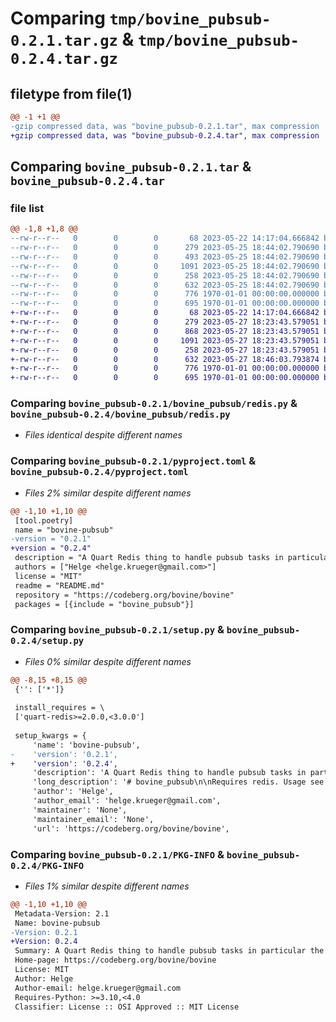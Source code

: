 # Comparing `tmp/bovine_pubsub-0.2.1.tar.gz` & `tmp/bovine_pubsub-0.2.4.tar.gz`

## filetype from file(1)

```diff
@@ -1 +1 @@
-gzip compressed data, was "bovine_pubsub-0.2.1.tar", max compression
+gzip compressed data, was "bovine_pubsub-0.2.4.tar", max compression
```

## Comparing `bovine_pubsub-0.2.1.tar` & `bovine_pubsub-0.2.4.tar`

### file list

```diff
@@ -1,8 +1,8 @@
--rw-r--r--   0        0        0       68 2023-05-22 14:17:04.666842 bovine_pubsub-0.2.1/README.md
--rw-r--r--   0        0        0      279 2023-05-25 18:44:02.790690 bovine_pubsub-0.2.1/bovine_pubsub/__init__.py
--rw-r--r--   0        0        0      493 2023-05-25 18:44:02.790690 bovine_pubsub-0.2.1/bovine_pubsub/queue.py
--rw-r--r--   0        0        0     1091 2023-05-25 18:44:02.790690 bovine_pubsub-0.2.1/bovine_pubsub/redis.py
--rw-r--r--   0        0        0      258 2023-05-25 18:44:02.790690 bovine_pubsub-0.2.1/bovine_pubsub/test_app.py
--rw-r--r--   0        0        0      632 2023-05-25 18:44:02.790690 bovine_pubsub-0.2.1/pyproject.toml
--rw-r--r--   0        0        0      776 1970-01-01 00:00:00.000000 bovine_pubsub-0.2.1/setup.py
--rw-r--r--   0        0        0      695 1970-01-01 00:00:00.000000 bovine_pubsub-0.2.1/PKG-INFO
+-rw-r--r--   0        0        0       68 2023-05-22 14:17:04.666842 bovine_pubsub-0.2.4/README.md
+-rw-r--r--   0        0        0      279 2023-05-27 18:23:43.579051 bovine_pubsub-0.2.4/bovine_pubsub/__init__.py
+-rw-r--r--   0        0        0      868 2023-05-27 18:23:43.579051 bovine_pubsub-0.2.4/bovine_pubsub/queue.py
+-rw-r--r--   0        0        0     1091 2023-05-27 18:23:43.579051 bovine_pubsub-0.2.4/bovine_pubsub/redis.py
+-rw-r--r--   0        0        0      258 2023-05-27 18:23:43.579051 bovine_pubsub-0.2.4/bovine_pubsub/test_app.py
+-rw-r--r--   0        0        0      632 2023-05-27 18:46:03.793874 bovine_pubsub-0.2.4/pyproject.toml
+-rw-r--r--   0        0        0      776 1970-01-01 00:00:00.000000 bovine_pubsub-0.2.4/setup.py
+-rw-r--r--   0        0        0      695 1970-01-01 00:00:00.000000 bovine_pubsub-0.2.4/PKG-INFO
```

### Comparing `bovine_pubsub-0.2.1/bovine_pubsub/redis.py` & `bovine_pubsub-0.2.4/bovine_pubsub/redis.py`

 * *Files identical despite different names*

### Comparing `bovine_pubsub-0.2.1/pyproject.toml` & `bovine_pubsub-0.2.4/pyproject.toml`

 * *Files 2% similar despite different names*

```diff
@@ -1,10 +1,10 @@
 [tool.poetry]
 name = "bovine-pubsub"
-version = "0.2.1"
+version = "0.2.4"
 description = "A Quart Redis thing to handle pubsub tasks in particular the event source"
 authors = ["Helge <helge.krueger@gmail.com>"]
 license = "MIT"
 readme = "README.md"
 repository = "https://codeberg.org/bovine/bovine"
 packages = [{include = "bovine_pubsub"}]
```

### Comparing `bovine_pubsub-0.2.1/setup.py` & `bovine_pubsub-0.2.4/setup.py`

 * *Files 0% similar despite different names*

```diff
@@ -8,15 +8,15 @@
 {'': ['*']}
 
 install_requires = \
 ['quart-redis>=2.0.0,<3.0.0']
 
 setup_kwargs = {
     'name': 'bovine-pubsub',
-    'version': '0.2.1',
+    'version': '0.2.4',
     'description': 'A Quart Redis thing to handle pubsub tasks in particular the event source',
     'long_description': '# bovine_pubsub\n\nRequires redis. Usage see `examples/basic_app.py`.\n',
     'author': 'Helge',
     'author_email': 'helge.krueger@gmail.com',
     'maintainer': 'None',
     'maintainer_email': 'None',
     'url': 'https://codeberg.org/bovine/bovine',
```

### Comparing `bovine_pubsub-0.2.1/PKG-INFO` & `bovine_pubsub-0.2.4/PKG-INFO`

 * *Files 1% similar despite different names*

```diff
@@ -1,10 +1,10 @@
 Metadata-Version: 2.1
 Name: bovine-pubsub
-Version: 0.2.1
+Version: 0.2.4
 Summary: A Quart Redis thing to handle pubsub tasks in particular the event source
 Home-page: https://codeberg.org/bovine/bovine
 License: MIT
 Author: Helge
 Author-email: helge.krueger@gmail.com
 Requires-Python: >=3.10,<4.0
 Classifier: License :: OSI Approved :: MIT License
```

